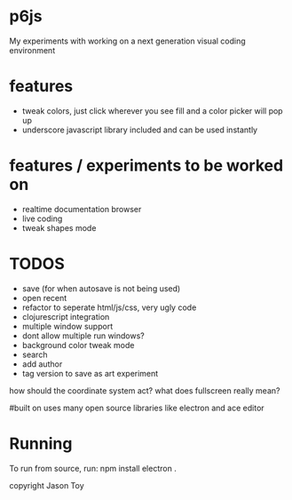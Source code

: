 # p6js
My experiments with working on a next generation visual coding environment


# features
* tweak colors, just click wherever you see fill and a color picker will pop up
* underscore javascript library included and can be used instantly

# features / experiments to be worked on
* realtime documentation browser
* live coding
* tweak shapes mode

# TODOS
* save (for when autosave is not being used)
* open recent
* refactor to seperate html/js/css, very ugly code
* clojurescript integration
* multiple window support
* dont allow multiple run windows?
* background color tweak mode
* search
* add author
* tag version to save as art experiment



how should the coordinate system act?
what does fullscreen really mean?

#built on 
uses many open source libraries like electron and ace editor

# Running 
To run from source, run:
npm install
electron .

copyright Jason Toy
